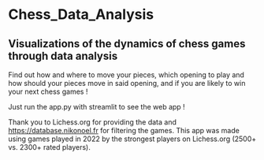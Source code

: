 # Chess_Data_Analysis

## Visualizations of the dynamics of chess games through data analysis

Find out how and where to move your pieces, which opening to play and how should your pieces move in said opening, and if you are likely to win your next chess games !

Just run the app.py with streamlit to see the web app !

Thank you to Lichess.org for providing the data and https://database.nikonoel.fr for filtering the games.
This app was made using games played in 2022 by the strongest players on Lichess.org (2500+ vs. 2300+ rated players).
